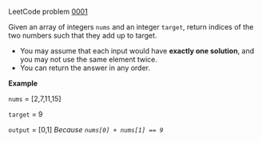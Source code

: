 LeetCode problem [0001](https://leetcode.com/problems/two-sum)

Given an array of integers `nums` and an integer `target`, return indices of the two numbers such that they add up to target.

* You may assume that each input would have **exactly one solution**, and you may not use the same element twice.
* You can return the answer in any order.

**Example**

`nums` = [2,7,11,15]

`target` = 9

`output` = [0,1] _Because `nums[0] + nums[1] == 9`_
